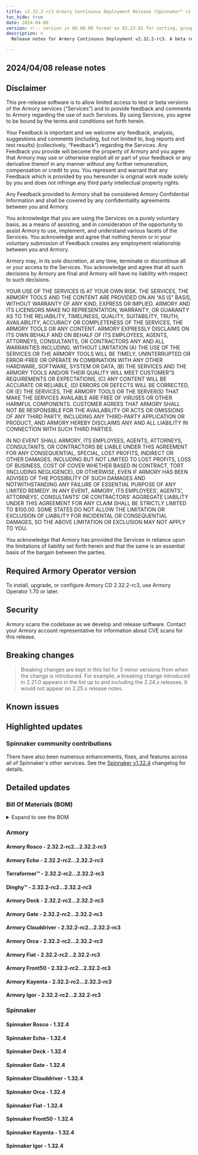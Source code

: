 ```yaml
---
title: v2.32.2-rc3 Armory Continuous Deployment Release (Spinnaker™ v1.32.4)
toc_hide: true
date: 2024-04-08
version: <!-- version in 00.00.00 format ex 02.23.01 for sorting, grouping -->
description: >
  Release notes for Armory Continuous Deployment v2.32.2-rc3. A beta release is not meant for installation in production environments.

---
```


## 2024/04/08 release notes

## Disclaimer

This pre-release software is to allow limited access to test or beta versions of the Armory services (“Services”) and to provide feedback and comments to Armory regarding the use of such Services. By using Services, you agree to be bound by the terms and conditions set forth herein.

Your Feedback is important and we welcome any feedback, analysis, suggestions and comments (including, but not limited to, bug reports and test results) (collectively, “Feedback”) regarding the Services. Any Feedback you provide will become the property of Armory and you agree that Armory may use or otherwise exploit all or part of your feedback or any derivative thereof in any manner without any further remuneration, compensation or credit to you. You represent and warrant that any Feedback which is provided by you hereunder is original work made solely by you and does not infringe any third party intellectual property rights.

Any Feedback provided to Armory shall be considered Armory Confidential Information and shall be covered by any confidentiality agreements between you and Armory.

You acknowledge that you are using the Services on a purely voluntary basis, as a means of assisting, and in consideration of the opportunity to assist Armory to use, implement, and understand various facets of the Services. You acknowledge and agree that nothing herein or in your voluntary submission of Feedback creates any employment relationship between you and Armory.

Armory may, in its sole discretion, at any time, terminate or discontinue all or your access to the Services. You acknowledge and agree that all such decisions by Armory are final and Armory will have no liability with respect to such decisions.

YOUR USE OF THE SERVICES IS AT YOUR OWN RISK. THE SERVICES, THE ARMORY TOOLS AND THE CONTENT ARE PROVIDED ON AN “AS IS” BASIS, WITHOUT WARRANTY OF ANY KIND, EXPRESS OR IMPLIED. ARMORY AND ITS LICENSORS MAKE NO REPRESENTATION, WARRANTY, OR GUARANTY AS TO THE RELIABILITY, TIMELINESS, QUALITY, SUITABILITY, TRUTH, AVAILABILITY, ACCURACY OR COMPLETENESS OF THE SERVICES, THE ARMORY TOOLS OR ANY CONTENT. ARMORY EXPRESSLY DISCLAIMS ON ITS OWN BEHALF AND ON BEHALF OF ITS EMPLOYEES, AGENTS, ATTORNEYS, CONSULTANTS, OR CONTRACTORS ANY AND ALL WARRANTIES INCLUDING, WITHOUT LIMITATION (A) THE USE OF THE SERVICES OR THE ARMORY TOOLS WILL BE TIMELY, UNINTERRUPTED OR ERROR-FREE OR OPERATE IN COMBINATION WITH ANY OTHER HARDWARE, SOFTWARE, SYSTEM OR DATA, (B) THE SERVICES AND THE ARMORY TOOLS AND/OR THEIR QUALITY WILL MEET CUSTOMER”S REQUIREMENTS OR EXPECTATIONS, (C) ANY CONTENT WILL BE ACCURATE OR RELIABLE, (D) ERRORS OR DEFECTS WILL BE CORRECTED, OR (E) THE SERVICES, THE ARMORY TOOLS OR THE SERVER(S) THAT MAKE THE SERVICES AVAILABLE ARE FREE OF VIRUSES OR OTHER HARMFUL COMPONENTS. CUSTOMER AGREES THAT ARMORY SHALL NOT BE RESPONSIBLE FOR THE AVAILABILITY OR ACTS OR OMISSIONS OF ANY THIRD PARTY, INCLUDING ANY THIRD-PARTY APPLICATION OR PRODUCT, AND ARMORY HEREBY DISCLAIMS ANY AND ALL LIABILITY IN CONNECTION WITH SUCH THIRD PARTIES.

IN NO EVENT SHALL ARMORY, ITS EMPLOYEES, AGENTS, ATTORNEYS, CONSULTANTS, OR CONTRACTORS BE LIABLE UNDER THIS AGREEMENT FOR ANY CONSEQUENTIAL, SPECIAL, LOST PROFITS, INDIRECT OR OTHER DAMAGES, INCLUDING BUT NOT LIMITED TO LOST PROFITS, LOSS OF BUSINESS, COST OF COVER WHETHER BASED IN CONTRACT, TORT (INCLUDING NEGLIGENCE), OR OTHERWISE, EVEN IF ARMORY HAS BEEN ADVISED OF THE POSSIBILITY OF SUCH DAMAGES AND NOTWITHSTANDING ANY FAILURE OF ESSENTIAL PURPOSE OF ANY LIMITED REMEDY. IN ANY EVENT, ARMORY, ITS EMPLOYEES’, AGENTS’, ATTORNEYS’, CONSULTANTS’ OR CONTRACTORS’ AGGREGATE LIABILITY UNDER THIS AGREEMENT FOR ANY CLAIM SHALL BE STRICTLY LIMITED TO $100.00. SOME STATES DO NOT ALLOW THE LIMITATION OR EXCLUSION OF LIABILITY FOR INCIDENTAL OR CONSEQUENTIAL DAMAGES, SO THE ABOVE LIMITATION OR EXCLUSION MAY NOT APPLY TO YOU.

You acknowledge that Armory has provided the Services in reliance upon the limitations of liability set forth herein and that the same is an essential basis of the bargain between the parties.


## Required Armory Operator version

To install, upgrade, or configure Armory CD 2.32.2-rc3, use Armory Operator 1.70 or later.

## Security

Armory scans the codebase as we develop and release software. Contact your Armory account representative for information about CVE scans for this release.

## Breaking changes
<!-- Copy/paste from the previous version if there are recent ones. We can drop breaking changes after 3 minor versions. Add new ones from OSS and Armory. -->

> Breaking changes are kept in this list for 3 minor versions from when the change is introduced. For example, a breaking change introduced in 2.21.0 appears in the list up to and including the 2.24.x releases. It would not appear on 2.25.x release notes.

## Known issues
<!-- Copy/paste known issues from the previous version if they're not fixed. Add new ones from OSS and Armory. If there aren't any issues, state that so readers don't think we forgot to fill out this section. -->

## Highlighted updates

<!--
Each item category (such as UI) under here should be an h3 (###). List the following info that service owners should be able to provide:
- Major changes or new features we want to call out for Armory and OSS. Changes should be grouped under end user understandable sections. For example, instead of Deck, use UI. Instead of Fiat, use Permissions.
- Fixes to any known issues from previous versions that we have in release notes. These can all be grouped under a Fixed issues H3.
-->




###  Spinnaker community contributions

There have also been numerous enhancements, fixes, and features across all of Spinnaker's other services. See the
[Spinnaker v1.32.4](https://www.spinnaker.io/changelogs/1.32.4-changelog/) changelog for details.

## Detailed updates

### Bill Of Materials (BOM)

<details><summary>Expand to see the BOM</summary>
<pre class="highlight">
<code>artifactSources:
  dockerRegistry: docker.io/armory
dependencies:
  redis:
    commit: null
    version: 2:2.8.4-2
services:
  clouddriver:
    commit: b29acea67a40b4145431137ba96454c1d1bf0d73
    version: 2.32.2-rc3
  deck:
    commit: e7c8c0982afe9a49ab6c3d230f3aaa38e874eb30
    version: 2.32.2-rc3
  dinghy:
    commit: f5b14ffba75721322ada662f2325e80ec86347de
    version: 2.32.2-rc3
  echo:
    commit: 9d2abeeea4341e5ba94654925ba6488a9038af3f
    version: 2.32.2-rc3
  fiat:
    commit: 5e1839ef81812c439fb37b411bd3b381131c8c40
    version: 2.32.2-rc3
  front50:
    commit: ba318cd2c445f14e5d6c3db87fa1658549385403
    version: 2.32.2-rc3
  gate:
    commit: c6654ca6e316eef474c59296120d3f9f34eb0bdf
    version: 2.32.2-rc3
  igor:
    commit: 9339ab63ab3d85ebcb00131033d19f26ad436f05
    version: 2.32.2-rc3
  kayenta:
    commit: bccd150fcc8a7cb7df537ec6269bce5d2843c703
    version: 2.32.2-rc3
  monitoring-daemon:
    commit: null
    version: 2.26.0
  monitoring-third-party:
    commit: null
    version: 2.26.0
  orca:
    commit: cc38ef77b2b4fe6e8ecc3c0e179908df8ab5f08c
    version: 2.32.2-rc3
  rosco:
    commit: dfe611ffdd2cf9ae7c524fb9970af47350ca5e96
    version: 2.32.2-rc3
  terraformer:
    commit: 6dbdb8b4c277cca4285b4d29d10f6cf3765f7590
    version: 2.32.2-rc3
timestamp: "2024-04-04 12:54:17"
version: 2.32.2-rc3
</code>
</pre>
</details>

### Armory


#### Armory Rosco - 2.32.2-rc2...2.32.2-rc3


#### Armory Echo - 2.32.2-rc2...2.32.2-rc3


#### Terraformer™ - 2.32.2-rc2...2.32.2-rc3


#### Dinghy™ - 2.32.2-rc2...2.32.2-rc3


#### Armory Deck - 2.32.2-rc2...2.32.2-rc3


#### Armory Gate - 2.32.2-rc2...2.32.2-rc3


#### Armory Clouddriver - 2.32.2-rc2...2.32.2-rc3


#### Armory Orca - 2.32.2-rc2...2.32.2-rc3


#### Armory Fiat - 2.32.2-rc2...2.32.2-rc3


#### Armory Front50 - 2.32.2-rc2...2.32.2-rc3


#### Armory Kayenta - 2.32.2-rc2...2.32.2-rc3


#### Armory Igor - 2.32.2-rc2...2.32.2-rc3



### Spinnaker


#### Spinnaker Rosco - 1.32.4


#### Spinnaker Echo - 1.32.4


#### Spinnaker Deck - 1.32.4


#### Spinnaker Gate - 1.32.4


#### Spinnaker Clouddriver - 1.32.4


#### Spinnaker Orca - 1.32.4


#### Spinnaker Fiat - 1.32.4


#### Spinnaker Front50 - 1.32.4


#### Spinnaker Kayenta - 1.32.4


#### Spinnaker Igor - 1.32.4


